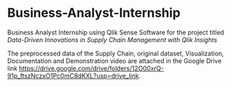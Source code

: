 # Business-Analyst-Internship
Business Analyst Internship using Qlik Sense Software for the project titled *Data-Driven Innovations in Supply Chain Management with Qlik Insights*

The preprocessed data of the Supply Chain, original dataset, Visualization, Documentation and Demonstration video are attached in the Google Drive link https://drive.google.com/drive/folders/12O00xrQ-91p_ftszNczxO1Pc0mC8dKXL?usp=drive_link.
